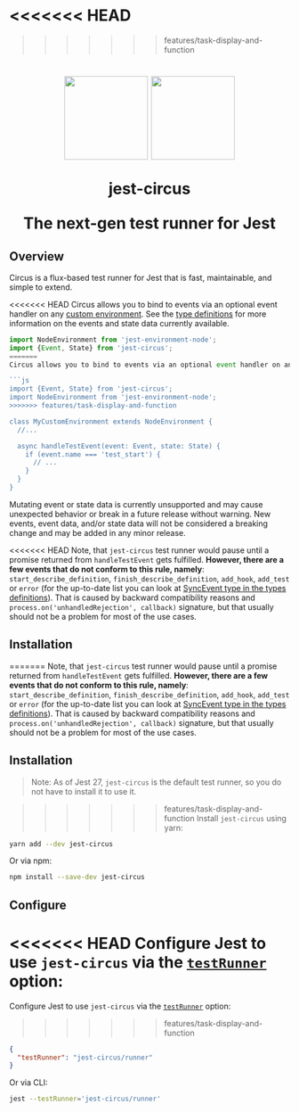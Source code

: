 <<<<<<< HEAD
=======
[type-definitions]: https://github.com/facebook/jest/blob/main/packages/jest-types/src/Circus.ts

>>>>>>> features/task-display-and-function
<h1 align="center">
  <img src="https://jestjs.io/img/jest.png" height="150" width="150"/>
  <img src="https://jestjs.io/img/circus.png" height="150" width="150"/>
  <p align="center">jest-circus</p>
  <p align="center">The next-gen test runner for Jest</p>
</h1>

## Overview

Circus is a flux-based test runner for Jest that is fast, maintainable, and simple to extend.

<<<<<<< HEAD
Circus allows you to bind to events via an optional event handler on any [custom environment](https://jestjs.io/docs/en/configuration#testenvironment-string). See the [type definitions](https://github.com/facebook/jest/blob/master/packages/jest-circus/src/types.ts) for more information on the events and state data currently available.

```js
import NodeEnvironment from 'jest-environment-node';
import {Event, State} from 'jest-circus';
=======
Circus allows you to bind to events via an optional event handler on any [custom environment](https://jestjs.io/docs/configuration#testenvironment-string). See the [type definitions][type-definitions] for more information on the events and state data currently available.

```js
import {Event, State} from 'jest-circus';
import NodeEnvironment from 'jest-environment-node';
>>>>>>> features/task-display-and-function

class MyCustomEnvironment extends NodeEnvironment {
  //...

  async handleTestEvent(event: Event, state: State) {
    if (event.name === 'test_start') {
      // ...
    }
  }
}
```

Mutating event or state data is currently unsupported and may cause unexpected behavior or break in a future release without warning. New events, event data, and/or state data will not be considered a breaking change and may be added in any minor release.

<<<<<<< HEAD
Note, that `jest-circus` test runner would pause until a promise returned from `handleTestEvent` gets fulfilled. **However, there are a few events that do not conform to this rule, namely**: `start_describe_definition`, `finish_describe_definition`, `add_hook`, `add_test` or `error` (for the up-to-date list you can look at [SyncEvent type in the types definitions](https://github.com/facebook/jest/tree/master/packages/jest-types/src/Circus.ts)). That is caused by backward compatibility reasons and `process.on('unhandledRejection', callback)` signature, but that usually should not be a problem for most of the use cases.

## Installation

=======
Note, that `jest-circus` test runner would pause until a promise returned from `handleTestEvent` gets fulfilled. **However, there are a few events that do not conform to this rule, namely**: `start_describe_definition`, `finish_describe_definition`, `add_hook`, `add_test` or `error` (for the up-to-date list you can look at [SyncEvent type in the types definitions][type-definitions]). That is caused by backward compatibility reasons and `process.on('unhandledRejection', callback)` signature, but that usually should not be a problem for most of the use cases.

## Installation

> Note: As of Jest 27, `jest-circus` is the default test runner, so you do not have to install it to use it.

>>>>>>> features/task-display-and-function
Install `jest-circus` using yarn:

```bash
yarn add --dev jest-circus
```

Or via npm:

```bash
npm install --save-dev jest-circus
```

## Configure

<<<<<<< HEAD
Configure Jest to use `jest-circus` via the [`testRunner`](https://jestjs.io/docs/en/configuration#testrunner-string) option:
=======
Configure Jest to use `jest-circus` via the [`testRunner`](https://jestjs.io/docs/configuration#testrunner-string) option:
>>>>>>> features/task-display-and-function

```json
{
  "testRunner": "jest-circus/runner"
}
```

Or via CLI:

```bash
jest --testRunner='jest-circus/runner'
```
